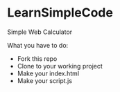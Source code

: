 # LearnSimpleCode
Simple Web Calculator

What you have to do:

- Fork this repo
- Clone to your working project
- Make your index.html
- Make your script.js
